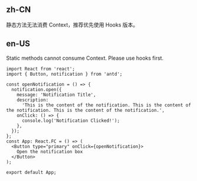 ## zh-CN

静态方法无法消费 Context，推荐优先使用 Hooks 版本。

## en-US

Static methods cannot consume Context. Please use hooks first.
```tsx
import React from 'react';
import { Button, notification } from 'antd';

const openNotification = () => {
  notification.open({
    message: 'Notification Title',
    description:
      'This is the content of the notification. This is the content of the notification. This is the content of the notification.',
    onClick: () => {
      console.log('Notification Clicked!');
    },
  });
};
const App: React.FC = () => (
  <Button type="primary" onClick={openNotification}>
    Open the notification box
  </Button>
);

export default App;
```
